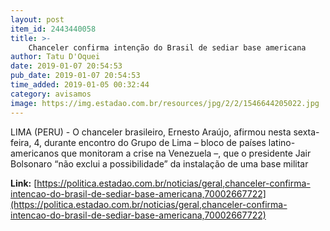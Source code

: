 ```yaml
---
layout: post
item_id: 2443440058
title: >-
    Chanceler confirma intenção do Brasil de sediar base americana
author: Tatu D'Oquei
date: 2019-01-07 20:54:53
pub_date: 2019-01-07 20:54:53
time_added: 2019-01-05 00:32:44
category: avisamos
image: https://img.estadao.com.br/resources/jpg/2/2/1546644205022.jpg
---
```


LIMA (PERU) - O chanceler brasileiro, Ernesto Araújo, afirmou nesta sexta-feira, 4, durante encontro do Grupo de Lima – bloco de países latino-americanos que monitoram a crise na Venezuela –, que o presidente Jair Bolsonaro “não exclui a possibilidade” da instalação de uma base militar

**Link:** [https://politica.estadao.com.br/noticias/geral,chanceler-confirma-intencao-do-brasil-de-sediar-base-americana,70002667722](https://politica.estadao.com.br/noticias/geral,chanceler-confirma-intencao-do-brasil-de-sediar-base-americana,70002667722)

